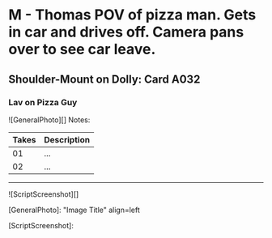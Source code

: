 # M - Thomas POV of pizza man. Gets in car and drives off. Camera pans over to see car leave.

## Shoulder-Mount on Dolly: Card A032

### Lav on Pizza Guy

![GeneralPhoto][]
Notes: 

| Takes | Description |
|:---|:----|
| 01 | ... |
| 02 | ... |

----

![ScriptScreenshot][]


[GeneralPhoto]:  "Image Title" align=left

[ScriptScreenshot]: 